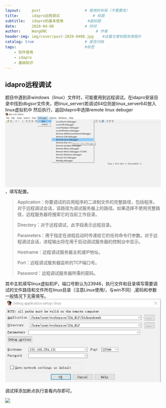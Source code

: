 ```yaml
---
layout:     post                    # 使用的布局（不需要改）
title:      idapro远程调试               # 标题 
subtitle:   idapro的基本使用           #副标题
date:       2020-04-08              # 时间
author:     WangONC                      # 作者
header-img: img/cover/post-2020-0408.jpg    #这篇文章标题背景图片
catalog: true                       # 是否归档
tags:                               #标签
    - 软件使用
    - idapro
    - 基础知识
---
```


## idapro远程调试
题目中遇到非windows（linux）文件时，可能要用到远程调试。在idapro安装目录中找到dbgsvr文件夹，把linux_server(若调试64位则是linux_server64)放入linux虚拟机中
然后执行，返回idapro中选择remote linux debuger![调试器](/img/post/调试器.png)，填写配置。


   > Application：你要调试的应用程序的二进制文件的完整路径，包括程序。对于远程调试会话，该路径为调试服务器上的路径。如果选择不使用完整路径，远程服务器将搜索它的当前工作目录。
   >
   > Directory：对于远程调试，此字段表示远程目录。
   >
   > Parameters：用于指定在进程启动时传递给它的任何命令行参数。对于远程调试会话，进程输出将在用于启动调试服务器的控制台中显示。
   >
   > Hostname：远程调试服务器主机或IP地址。
   >
   > Port：远程调试服务器监听的TCP端口号。
   >
   > Password：远程调试服务器所需的密码。
   >


其中主机填写linux虚拟机IP，端口号默认为23946，执行文件和目录填写需要调试的文件路径和文件所在linux目录（注意Linux使用/，与win不同）,密码和参数一般情况下无需填写。![](/img/post/配置.jpg)

调试择添加断点执行查看内存即可。

![](/img/post/过程.gif)
